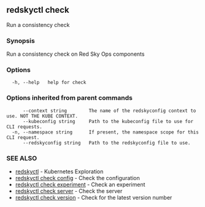 ## redskyctl check

Run a consistency check

### Synopsis

Run a consistency check on Red Sky Ops components

### Options

```
  -h, --help   help for check
```

### Options inherited from parent commands

```
      --context string        The name of the redskyconfig context to use. NOT THE KUBE CONTEXT.
      --kubeconfig string     Path to the kubeconfig file to use for CLI requests.
  -n, --namespace string      If present, the namespace scope for this CLI request.
      --redskyconfig string   Path to the redskyconfig file to use.
```

### SEE ALSO

* [redskyctl](redskyctl.md)	 - Kubernetes Exploration
* [redskyctl check config](redskyctl_check_config.md)	 - Check the configuration
* [redskyctl check experiment](redskyctl_check_experiment.md)	 - Check an experiment
* [redskyctl check server](redskyctl_check_server.md)	 - Check the server
* [redskyctl check version](redskyctl_check_version.md)	 - Check for the latest version number

